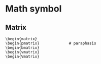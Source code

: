 # Math symbol
## Matrix
```
\begin{matrix}
\begin{pmatrix}             # paraphasis
\begin{bmatrix}
\begin{vmatrix}
\begin{Vmatrix}
```
